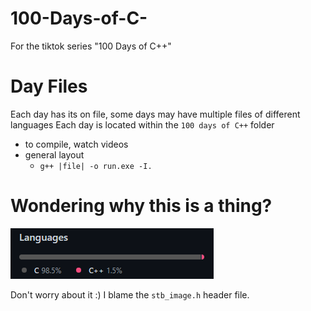 # 100-Days-of-C-

For the tiktok series "100 Days of C++"

# Day Files

Each day has its on file, some days may have multiple files of different languages
Each day is located within the `100 days of C++` folder

- to compile, watch videos
- general layout
  - `g++ |file| -o run.exe -I.`

# Wondering why this is a thing?

![Repo Languages](https://github.com/petthepotat/100-Days-of-C-/blob/main/assets/languages.png?raw=true)

Don't worry about it :)
I blame the `stb_image.h` header file.
